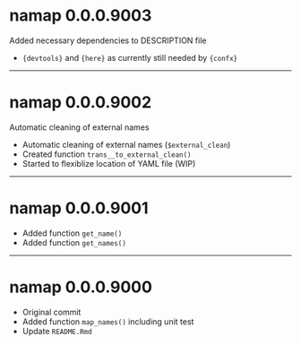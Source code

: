 # namap 0.0.0.9003

Added necessary dependencies to DESCRIPTION file

- `{devtools}` and `{here}` as currently still needed by `{confx}`

--------------------------------------------------------------------------------

# namap 0.0.0.9002

Automatic cleaning of external names

- Automatic cleaning of external names (`$external_clean`)
- Created function `trans__to_external_clean()`
- Started to flexiblize location of YAML file (WIP)

--------------------------------------------------------------------------------

# namap 0.0.0.9001

- Added function `get_name()`
- Added function `get_names()`

--------------------------------------------------------------------------------

# namap 0.0.0.9000

- Original commit
- Added function `map_names()` including unit test
- Update `README.Rmd`
